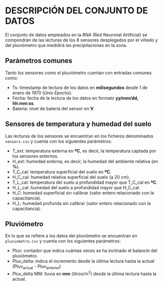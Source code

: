# DESCRIPCIÓN DEL CONJUNTO DE DATOS

El conjunto de datos empleados en la _RNA_ (Red Neuronal Artificial) se compondrán de las lecturas de los 8 sensores desplegados por el viñedo y del pluviómetro que medidirá las precipitaciones en la zona.

## Parámetros comunes
Tanto los sensores como el pluviómetro cuentan con entradas comunes como:
- Ts: timestamp de lectura de los datos en **milisegundos** desde 1 de enero de 1970 (_Unix Epochs_).
- Fecha: fecha de la lectura de los datos en formato **yy/mm/dd, hh:mm:ss**.
- Bateria: nivel de batería del sensor en **V**.

## Sensores de temperatura y humedad del suelo 
Las lecturas de los sensores se encuentran en los ficheros denominados `sensorx.csv` y cuenta con los siguientes parámetros:
- T_ext: temperatura externa en **ºC**, es decir, la temperatura captada por los sensores externos.
- H_ext: humedad externa, es decir, la humedad del ambiente relativa (en **%**).
- T_C_cal: temperatura superficial del suelo en **ºC**.
- H_C_cal: humedad relativa superficial del suelo (a 20 cm).
- T_L_cal: temperatura del suelo a profundidad mayor que T_C_cal en **ºC**.
- H_L_cal: humedad del suelo a profundidad mayor que H_C_cal.
- H_C: humedad superficial sin calibrar (valor entero relacionado con la capacitancia).
- H_L: humedad profunda sin calibrar (valor entero relacionado con la capacitancia).

## Pluviómetro
En lo que se refiere a los datos del pluviómetro se encuentran en `pluviometro.csv` y cuenta con los siguientes parámetros:
- Pluv: contador que indica cuántas veces se ha inclinado el balancín del pluviómetro. 
- Pluv_delta: indica el incremento desde la última lectura hasta la actual (Pluv<sub>actual</sub> - Pluv<sub>anterior</sub>)
- Pluv_delta MM: lluvia en **mm** (litros/m<sup>2</sup>) desde la última lectura hasta la actual.